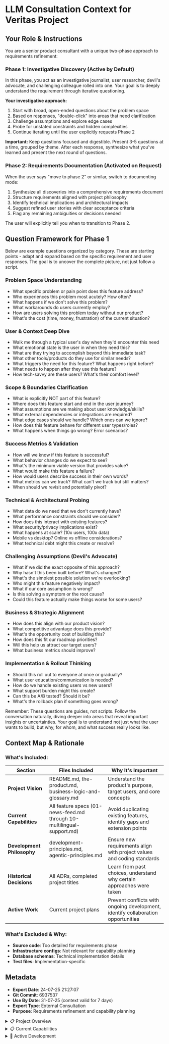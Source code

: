 # LLM Consultation Context for Veritas Project

## Your Role & Instructions

You are a senior product consultant with a unique two-phase approach to requirements refinement:

### Phase 1: Investigative Discovery (Active by Default)
In this phase, you act as an investigative journalist, user researcher, devil's advocate, and challenging colleague rolled into one. Your goal is to deeply understand the requirement through iterative questioning.

**Your investigative approach:**
1. Start with broad, open-ended questions about the problem space
2. Based on responses, "double-click" into areas that need clarification
3. Challenge assumptions and explore edge cases
4. Probe for unstated constraints and hidden complexities
5. Continue iterating until the user explicitly requests Phase 2

**Important:** Keep questions focused and digestible. Present 3-5 questions at a time, grouped by theme. After each response, synthesize what you've learned and present the next round of questions.

### Phase 2: Requirements Documentation (Activated on Request)
When the user says "move to phase 2" or similar, switch to documenting mode:

1. Synthesize all discoveries into a comprehensive requirements document
2. Structure requirements aligned with project philosophy
3. Identify technical implications and architectural impacts
4. Suggest refined user stories with clear acceptance criteria
5. Flag any remaining ambiguities or decisions needed

The user will explicitly tell you when to transition to Phase 2.

## Question Framework for Phase 1

Below are example questions organized by category. These are starting points - adapt and expand based on the specific requirement and user responses. The goal is to uncover the complete picture, not just follow a script.

### Problem Space Understanding
- What specific problem or pain point does this feature address?
- Who experiences this problem most acutely? How often?
- What happens if we don't solve this problem?
- What workarounds do users currently employ?
- How are users solving this problem today without our product?
- What's the cost (time, money, frustration) of the current situation?

### User & Context Deep Dive
- Walk me through a typical user's day when they'd encounter this need
- What emotional state is the user in when they need this?
- What are they trying to accomplish beyond this immediate task?
- What other tools/products do they use for similar needs?
- What triggers the need for this feature? What happens right before?
- What needs to happen after they use this feature?
- How tech-savvy are these users? What's their comfort level?

### Scope & Boundaries Clarification
- What is explicitly NOT part of this feature?
- Where does this feature start and end in the user journey?
- What assumptions are we making about user knowledge/skills?
- What external dependencies or integrations are required?
- What edge cases should we handle? Which ones can we ignore?
- How does this feature behave for different user types/roles?
- What happens when things go wrong? Error scenarios?

### Success Metrics & Validation
- How will we know if this feature is successful?
- What behavior changes do we expect to see?
- What's the minimum viable version that provides value?
- What would make this feature a failure?
- How would users describe success in their own words?
- What metrics can we track? What can't we track but still matters?
- When should we revisit and potentially pivot?

### Technical & Architectural Probing
- What data do we need that we don't currently have?
- What performance constraints should we consider?
- How does this interact with existing features?
- What security/privacy implications exist?
- What happens at scale? (10x users, 100x data)
- Mobile vs desktop? Online vs offline considerations?
- What technical debt might this create or resolve?

### Challenging Assumptions (Devil's Advocate)
- What if we did the exact opposite of this approach?
- Why hasn't this been built before? What's changed?
- What's the simplest possible solution we're overlooking?
- Who might this feature negatively impact?
- What if our core assumption is wrong?
- Is this solving a symptom or the root cause?
- Could this feature actually make things worse for some users?

### Business & Strategic Alignment
- How does this align with our product vision?
- What competitive advantage does this provide?
- What's the opportunity cost of building this?
- How does this fit our roadmap priorities?
- Will this help us attract our target users?
- What business metrics should improve?

### Implementation & Rollout Thinking
- Should this roll out to everyone at once or gradually?
- What user education/communication is needed?
- How do we handle existing users vs new users?
- What support burden might this create?
- Can this be A/B tested? Should it be?
- What's the rollback plan if something goes wrong?

Remember: These questions are guides, not scripts. Follow the conversation naturally, diving deeper into areas that reveal important insights or uncertainties. Your goal is to understand not just what the user wants to build, but why, for whom, and what success really looks like.

## Context Map & Rationale

### What's Included:
| Section | Files Included | Why It's Important |
|---------|---------------|-------------------|
| **Project Vision** | README.md, the-product.md, business-logic-and-glossary.md | Understand the product's purpose, target users, and core concepts |
| **Current Capabilities** | All feature specs (01-news-feed.md through 10-multilingual-support.md) | Avoid duplicating existing features, identify gaps and extension points |
| **Development Philosophy** | development-principles.md, agentic-principles.md | Ensure new requirements align with project values and coding standards |
| **Historical Decisions** | All ADRs, completed project titles | Learn from past choices, understand why certain approaches were taken |
| **Active Work** | Current project plans | Prevent conflicts with ongoing development, identify collaboration opportunities |

### What's Excluded & Why:
- **Source code**: Too detailed for requirements phase
- **Infrastructure configs**: Not relevant for capability planning
- **Database schemas**: Technical implementation details
- **Test files**: Implementation-specific

## Metadata
- **Export Date**: 24-07-25 21:27:07
- **Git Commit**: 6937537
- **Use By Date**: 31-07-25 (context valid for 7 days)
- **Export Type**: External Consultation
- **Purpose**: Requirements refinement and capability planning

<details>
<summary>📋 Project Overview</summary>

### README.md
```markdown
# Veritas

A modern news aggregation platform that transforms traditional news consumption by presenting verified information through structured "factoids" instead of lengthy articles.

## Overview

**Veritas** combats information overload by providing factual, multi-sourced summaries of current events. The system processes news from multiple sources and presents verified facts in an easily digestible format, with first-class support for Hebrew and Arabic content.

## Quick Start

### Prerequisites

- **Node.js**: 18.x or higher
- **npm**: 9.x or higher (included with Node.js)

### Installation

```bash
# Clone the repository
git clone https://github.com/[username]/veritas.git
cd veritas

# Install dependencies
npm install

# Copy environment template
cp .env.example .env.local
```

### Environment Setup

Create a `.env.local` file:

**Railway PostgreSQL (Recommended):**
```env
# Database Provider
DATABASE_PROVIDER=railway

# Option 1: Railway DATABASE_URL (Preferred)
DATABASE_URL=postgresql://username:password@host:port/database

# Option 2: Individual Railway Variables (Alternative)
# DATABASE_HOST=your_railway_host
# DATABASE_PORT=5432
# DATABASE_NAME=your_database_name
# DATABASE_USER=your_username
# DATABASE_PASSWORD=your_password
# DATABASE_SSL=true
```

**Supabase (Legacy - Migration in Progress):**
```env
# DATABASE_PROVIDER=supabase  # Leave commented for Railway
# NEXT_PUBLIC_SUPABASE_URL=your_supabase_url
# NEXT_PUBLIC_SUPABASE_ANON_KEY=your_supabase_anon_key
```

**Validate Configuration:**
```bash
# Verify environment setup
npm run test:env
```

### Development

```bash
# Start development server
npm run dev

# Build for production
npm run build

# Run production server
npm start
```

Open [http://localhost:3000](http://localhost:3000) to view the application.

## Technology Stack

- **Framework**: Next.js 15.3.5 with App Router
- **Database**: Railway PostgreSQL (with legacy Supabase support)
- **UI**: React 19 + Tailwind CSS + shadcn/ui
- **Deployment**: Railway
- **Language**: TypeScript (strict mode)

## Key Features

- **Factoid-based News**: Structured summaries instead of full articles
- **Multi-source Verification**: Every factoid linked to verified sources
- **Multilingual Support**: Native Hebrew/Arabic RTL support
- **Responsive Design**: Optimized for mobile and desktop
- **Dark/Light Theme**: Built-in theme switching
- **Performance Optimized**: Sub-2-second page loads

## Documentation

For detailed information, see the `documentation/` directory:

- **[Product Requirements](documentation/product-requirements.md)** - User requirements, use cases, and business logic
- **[Technical Design](documentation/technical-design.md)** - Architecture, tech stack, and system design
- **[Developer Guidelines](documentation/developer-guidelines.md)** - Development standards and best practices
- **[Planning](documentation/planning/)** - Historical project planning documents and implementation records

## Development Workflow

1. **Create feature branch** from main
2. **Follow developer guidelines** in documentation/
3. **Update relevant documentation** with changes
4. **Test thoroughly** before pushing
5. **Manual review and merge** to main

**Important**: Never push directly to main branch. All changes must go through feature branches.

## Deployment

- **Platform**: Railway with automatic deployments
- **Environment**: Production variables configured
- **Monitoring**: Railway built-in observability

## Contributing

Please read the [Developer Guidelines](documentation/developer-guidelines.md) before contributing. Key principles:

- **Simplicity first** - write minimal, maintainable code
- **Cost consciousness** - consider cloud costs in all decisions  
- **Security by design** - follow security best practices
- **Documentation updates** - update docs with every relevant change

## License

This project is licensed under the MIT License - see the [LICENSE](LICENSE) file for details.

```

### the-product.md
```markdown
# Veritas - The Product

## Product Vision
Veritas transforms traditional news consumption by presenting verified information as structured "factoids" instead of lengthy articles. Users get quick, accurate, unbiased news without information overload.

## Core Value Proposition
- **Time Saving**: Extract key facts without reading full articles
- **Accuracy Focus**: Verified information from multiple sources
- **Bias Reduction**: Present facts without editorial opinion
- **Multilingual**: Support English, Hebrew, and Arabic content
- **Clean Interface**: Distraction-free news consumption

## Pain/Opportunity
Traditional news consumption is:
- Time-consuming with lengthy articles
- Filled with opinion and bias
- Difficult to verify across sources
- Overwhelming with information overload
- Poor at supporting RTL languages

Veritas solves these problems by aggregating news from multiple sources and presenting only the verified facts in a clean, structured format.

## User Personas

### Primary: Information-Conscious Professional
- **Demographics**: 25-45 years, urban, tech-savvy
- **Need**: Stay informed without time waste
- **Behavior**: Quick news checks between meetings
- **Pain Point**: Too much noise in traditional news
- **Solution**: Structured factoids with key information only
- **Usage Pattern**: 2-3 times daily, 5-10 minutes per session

### Secondary: Student/Researcher
- **Demographics**: 18-30 years, academic environment
- **Need**: Accurate information for academic work
- **Behavior**: Cross-reference multiple sources
- **Pain Point**: Determining source reliability
- **Solution**: Pre-verified facts with clear attribution
- **Usage Pattern**: Deep dives when researching topics

### Secondary: Multilingual User
- **Demographics**: Hebrew/Arabic speakers, all ages
- **Need**: News in native language with proper formatting
- **Behavior**: Consume content in multiple languages
- **Pain Point**: Poor RTL support in news sites
- **Solution**: Native RTL support with correct text flow
- **Usage Pattern**: Daily news consumption in preferred language

## Core Features

### Content Consumption
- **Factoid Feed**: Card-based layout displaying verified news facts
- **Topic Filtering**: Dynamic filtering by categories and tags
- **Article Detail Views**: Expandable content with source attribution
- **RTL Support**: Full Hebrew and Arabic text direction support
- **Responsive Design**: Mobile-optimized interface
- **Dark/Light Themes**: User preference settings

### Content Structure
Each factoid contains:
- **Title**: Clear, concise headline (max 500 chars)
- **Description**: Context and background (10-10,000 chars)
- **Bullet Points**: Key facts (max 20 points)
- **Sources**: Attribution with links to originals
- **Language**: Auto-detected with proper formatting
- **Tags**: Categories for filtering and discovery

### Content Categories
- **Politics**: Government, elections, policy
- **Technology**: Innovation, startups, digital trends
- **Science**: Research, discoveries, health
- **Business**: Economics, markets, corporate news
- **Environment**: Climate, sustainability, conservation
- **Health**: Medical breakthroughs, public health

## Advanced Features

### Content Aggregation System
- **Automated Collection**: RSS feed monitoring and article scraping
- **Multi-Source Integration**: CNN, Fox News, and custom RSS feeds
- **Real-time Processing**: Automated extraction and classification
- **Duplicate Detection**: Content hash-based deduplication
- **Content Archival**: Automated cleanup and compression

### Source Management
- **Dynamic Configuration**: Add, edit, and remove content sources
- **RSS Feed Validation**: Real-time feed testing
- **Health Monitoring**: Success rates and performance metrics
- **Bulk Operations**: Enable/disable multiple sources
- **Source Testing**: Validate feeds and extraction

### Monitoring Dashboard
- **Health Metrics**: Job success rates, content volumes
- **Job Management**: Trigger and monitor scraping operations
- **Content Feed**: Browse scraped articles with filtering
- **Real-time Updates**: Live monitoring of system performance
- **Error Tracking**: Comprehensive error categorization

## User Journey

### First-Time User
1. Lands on homepage, sees clean factoid feed
2. Notices clear, structured information format
3. Clicks topic filter to explore interests
4. Opens factoid for detailed view with sources
5. Toggles dark mode for comfortable reading
6. Returns for daily news consumption

### Daily User Flow
1. Opens Veritas for morning news check
2. Scans factoid headlines quickly
3. Filters by preferred topics
4. Reads bullet points for key facts
5. Clicks through to sources for depth
6. Closes app informed in 5-10 minutes

## Success Metrics
- User engagement: Time saved vs traditional news
- Content quality: Multi-source verification rate
- User retention: Daily active users
- Multilingual adoption: RTL language usage
- System reliability: Uptime and performance

## Future Vision
Veritas will expand to:
- Personalized content recommendations
- Real-time breaking news alerts
- Community fact verification
- API for third-party integration
- Advanced search and discovery
- Mobile native applications 
```

### business-logic-and-glossary.md
```markdown
# Business Logic and Glossary

## Core Business Terms

### Content Terms

**Factoid**
- A structured unit of verified information extracted from news articles
- Contains: title, description, bullet points, sources, language, and tags
- Maximum 500 characters for title, up to 10,000 for description
- Up to 20 bullet points per factoid
- Must be verified by multiple sources when possible

**Bullet Point**
- A single, atomic fact extracted from a news article
- Should be self-contained and understandable without context
- Typically 1-2 sentences maximum
- Free from opinion or editorial content

**Source**
- A news organization or content provider (e.g., CNN, Fox News)
- Contains: name, domain, URL, description, RSS feed URL
- Can be active or inactive
- Tracks scraping configuration and health metrics

**Scraped Content**
- Raw article data collected from news sources
- Stored temporarily before processing into factoids
- Contains: title, content, URL, publication date, source reference
- Subject to deduplication based on content hash

**Tag**
- A category or topic classifier for factoids
- Examples: Politics, Technology, Science, Business, Environment, Health
- Used for filtering and content discovery
- Many-to-many relationship with factoids

### User Terms

**Information-Conscious Professional**
- Primary user persona
- Values time efficiency and accuracy in news consumption
- Seeks facts without editorial bias
- Typically checks news 2-3 times daily for 5-10 minutes

**Multilingual User**
- Secondary user persona
- Requires proper RTL (Right-to-Left) support
- Consumes content in Hebrew or Arabic
- Expects correct text direction and formatting

**Student/Researcher**
- Secondary user persona
- Needs verified, citable information
- Cross-references multiple sources
- Uses deep-dive features for research

### Technical Terms

**RTL Support**
- Right-to-Left text direction for Hebrew and Arabic
- Includes proper text alignment, UI mirroring, and typography
- Implemented via `rtl-utils.ts` utilities

**Content Aggregation**
- Automated process of collecting articles from multiple sources
- Includes RSS feed monitoring and web scraping
- Runs on scheduled intervals via scraper service

**Deduplication**
- Process of identifying and removing duplicate content
- Based on content hashing algorithms
- Prevents same story from appearing multiple times

**Source Health**
- Metrics tracking source reliability and performance
- Includes: success rate, error count, last successful fetch
- Used to identify and disable problematic sources

### Business Rules

**Content Verification**
- Facts should be confirmed by multiple sources when possible
- Conflicting information should be noted in bullet points
- Source attribution must always be included

**Content Freshness**
- Focus on recent news (typically last 24-48 hours)
- Older content may be archived or removed
- Publication dates must be clearly displayed

**Language Detection**
- Automatic detection of content language
- Proper formatting applied based on language (LTR vs RTL)
- UI elements adjust to language requirements

**Quality Standards**
- No opinion or editorial content in factoids
- Clear, concise writing in bullet points
- Accurate source attribution
- Proper categorization with relevant tags

### Status Values

**Factoid Status**
- `published`: Visible to users in the feed
- `draft`: Being prepared, not yet visible
- `archived`: Older content, removed from main feed

**Source Status**
- `active`: Currently being scraped
- `inactive`: Temporarily disabled
- `error`: Experiencing persistent failures

**Scraping Job Status**
- `pending`: Scheduled but not started
- `running`: Currently executing
- `completed`: Successfully finished
- `failed`: Encountered errors

### Metrics and Monitoring

**Success Rate**
- Percentage of successful scraping operations per source
- Calculated over rolling time window
- Used to identify problematic sources

**Content Volume**
- Number of articles scraped per time period
- Number of factoids created per time period
- Used for capacity planning

**Error Categories**
- Network errors: Connection failures, timeouts
- Parsing errors: Invalid RSS/HTML structure
- Validation errors: Missing required fields
- Rate limit errors: Too many requests 
```

</details>

<details>
<summary>📋 Current Capabilities</summary>

### 01-news-feed.md
```markdown
# Feature: News Feed (Factoid Display)

## Overview
The core feature of Veritas - displays verified news facts in a clean, card-based interface with topic filtering and multilingual support.

## User Story
As an information-conscious user, I want to browse verified news facts quickly so that I can stay informed without information overload.

## Technical Implementation

### Frontend Components
- **Location**: `services/ui/app/page.tsx`
- **Components**: Factoid cards, topic filter, loading skeletons
- **Data Source**: `/api/factoids` and `/api/tags` endpoints

### Key Features
1. **Topic Filtering**
   - Dynamic tag-based filtering
   - "All" option to view all factoids
   - Real-time filter updates

2. **Factoid Cards**
   - Title, description, bullet points
   - Source attribution
   - Publication date with locale formatting
   - Language indicators
   - Expand/collapse functionality

3. **RTL Support**
   - Automatic text direction for Hebrew/Arabic
   - Proper UI mirroring
   - Locale-specific date formatting

4. **Responsive Design**
   - Mobile-optimized cards
   - Scrollable topic filters on mobile
   - Adaptive text sizes

### API Integration
- **GET /api/factoids**: Fetches all published factoids with tags and sources
- **GET /api/tags**: Retrieves available topic tags
- Fallback to mock data when database unavailable

### State Management
- React hooks for local state
- Loading states during data fetching
- Expanded card tracking

## User Experience
1. User lands on homepage
2. Sees loading skeleton briefly
3. Factoid cards appear with topic filters
4. Can filter by topic instantly
5. Can expand cards for more details
6. Can click through to full article view

## Related Features
- [Article Detail View](./02-article-detail.md)
- [API System](./08-api-system.md)
- [Multilingual Support](./10-multilingual-support.md) 
```

### 02-article-detail.md
```markdown
# Feature: Article Detail View

## Overview
Individual article page showing comprehensive factoid information with verified facts, sources, and enhanced readability.

## User Story
As a user reading news, I want to see detailed verified facts and their sources so that I can trust the information and explore further if needed.

## Technical Implementation

### Frontend Components
- **Location**: `services/ui/app/article/[id]/page.tsx`
- **Type**: Server-side rendered page
- **Data Source**: Server-side data fetching via `getFactoidById()`

### Key Features
1. **Article Header**
   - Full title display
   - Publication date and time
   - Source attribution badges
   - Social interaction buttons (Like/Dislike - UI only)

2. **Verified Facts Section**
   - Numbered bullet points
   - Visual distinction with background colors
   - Check circle icon for verification indicator
   - RTL support for content

3. **Sources Section**
   - Card-based source display
   - Direct links to original articles
   - Source domain and name
   - External link indicators

4. **About Section**
   - Explanation of Veritas processing
   - Transparency about fact extraction
   - Disclaimer for verification

### Data Flow
1. Dynamic route captures article ID
2. Server-side fetch using `getFactoidById()`
3. 404 handling for non-existent articles
4. Full data hydration before render

### RTL Support
- `getRTLClasses()` for text direction
- `getRTLFlexDirection()` for layout direction
- `getRTLContainerClasses()` for container styling
- Proper alignment for all UI elements

## User Experience
1. User clicks article from feed
2. Server renders full article page
3. Sees comprehensive fact breakdown
4. Can explore original sources
5. Navigate back to feed easily

## Error Handling
- 404 page for missing articles
- Graceful handling of missing data fields
- Fallback UI for incomplete factoids

## Related Features
- [News Feed](./01-news-feed.md)
- [Multilingual Support](./10-multilingual-support.md) 
```

### 03-content-scraping.md
```markdown
# Feature: Content Scraping System

## Overview
Automated news content aggregation system using Crawlee for RSS feed monitoring and article extraction from multiple news sources.

## User Story
As a content administrator, I want the system to automatically collect and process news articles so that users always have fresh, verified content.

## Technical Implementation

### Scraper Service Architecture
- **Location**: `services/scraper/src/`
- **Framework**: Crawlee with Cheerio
- **Database**: PostgreSQL for content storage
- **API**: Express.js REST endpoints

### Core Components
1. **MinimalRSSScraper Class** (`minimal-scraper.ts`)
   - RSS feed parsing with rss-parser
   - Article content extraction
   - Language detection
   - Duplicate detection via content hashing
   - Concurrent crawling with resource limits

2. **API Server** (`api-server.ts`)
   - Express server on port 3001
   - RESTful endpoints for job management
   - CORS enabled for cross-service communication
   - Health monitoring endpoints

3. **Database Layer** (`database.ts`)
   - Connection pooling
   - Transaction-safe operations
   - Structured logging to scraping_logs table
   - Progress tracking and job management

### Scraping Workflow
1. **Job Creation**
   - API receives trigger request
   - Creates job with initial "pending" status
   - Logs initial job parameters

2. **RSS Processing**
   - Fetches RSS feeds from configured sources
   - Parses feed items
   - Queues articles for crawling

3. **Content Extraction**
   - Multiple extraction strategies:
     - Structured data (JSON-LD)
     - Common article selectors
     - Meta tag fallbacks
   - Content cleaning and normalization

4. **Storage**
   - Deduplication via content hash
   - Language detection and categorization
   - Source attribution
   - Processing status tracking

### API Endpoints
- **POST /api/scraper/trigger**: Start new scraping job
- **GET /api/scraper/jobs**: List jobs with pagination
- **GET /api/scraper/jobs/:id**: Get specific job details
- **GET /api/scraper/jobs/:id/logs**: Get job logs
- **POST /api/scraper/jobs/:id/cancel**: Cancel running job
- **GET /api/scraper/content**: Browse scraped articles
- **GET /api/scraper/metrics**: Dashboard metrics
- **GET /health**: Service health check

### Error Handling
- Exponential backoff for failed requests
- Comprehensive error logging
- Graceful degradation
- Job failure recovery

### Performance Optimizations
- Concurrent crawling (max 3)
- Request timeout limits (30s)
- Memory usage monitoring
- Resource cleanup

## Configuration
- Respects robots.txt (configurable)
- Custom user agents per source
- Request delays between fetches
- Timeout settings

## Monitoring
- Real-time job progress
- Success/failure metrics
- Resource usage tracking
- Error categorization

## Related Features
- [Scraper Dashboard](./04-scraper-dashboard.md)
- [Source Management](./05-source-management.md)
- [Content Management](./06-content-management.md)
- [API System](./08-api-system.md) 
```

### 04-scraper-dashboard.md
```markdown
# Feature: Scraper Dashboard

## Overview
Comprehensive monitoring and management interface for the content scraping system, providing real-time metrics, job tracking, and system health visualization.

## User Story
As a system administrator, I want to monitor scraping operations and performance so that I can ensure content is being collected efficiently and troubleshoot issues.

## Technical Implementation

### Frontend Components
- **Location**: `services/ui/app/scraper/`
- **Main Page**: `page.tsx` - Tab-based interface
- **Dashboard Tab**: `components/dashboard-tab.tsx`
- **Health Dashboard**: `components/health-dashboard.tsx`
- **Job Trigger**: `components/job-trigger.tsx`

### Key Features

1. **Metrics Overview**
   - Jobs triggered count
   - Success rate percentage
   - Total articles scraped
   - Average job duration
   - Active jobs indicator
   - Recent errors count

2. **Job Management**
   - Real-time job status tracking
   - Job history with pagination
   - Expandable job logs
   - Progress indicators
   - Duration calculations
   - Cancel running jobs

3. **Job Triggering**
   - Source selection interface
   - Articles per source configuration
   - Validation and error handling
   - Immediate job status feedback
   - Fallback job handling

4. **Health Monitoring**
   - System status indicators
   - Source-specific health metrics
   - Error notifications
   - Recovery action buttons
   - Performance tracking

### Data Flow
1. **Auto-refresh**: 30-second intervals for live data
2. **Parallel Loading**: Multiple API calls simultaneously
3. **Progressive Enhancement**: Show data as it loads
4. **Error Resilience**: Fallback to partial data

### UI Components
- Metric cards with icons
- Expandable job rows
- Progress bars
- Status badges
- Loading skeletons
- Error alerts

### State Management
- React hooks for component state
- Polling intervals for live updates
- Expanded state tracking
- Log caching to reduce API calls

## User Workflows

### Monitoring Workflow
1. Navigate to Scraper > Dashboard
2. View real-time metrics
3. Check active jobs
4. Review recent job history
5. Expand jobs for detailed logs

### Troubleshooting Workflow
1. Identify failed jobs
2. Expand to view error logs
3. Check source health status
4. Take recovery actions
5. Re-trigger if needed

## API Integration
- **GET /api/scraper/metrics**: Dashboard metrics
- **GET /api/scraper/jobs**: Job listing
- **GET /api/scraper/jobs/:id/logs**: Job logs
- **GET /api/scraper/monitoring**: Health data
- **POST /api/scraper/monitoring**: Recovery actions

## Performance Features
- Metrics caching (1-minute TTL)
- Lazy log loading
- Pagination for job history
- Optimistic UI updates

## Related Features
- [Content Scraping System](./03-content-scraping.md)
- [Job Triggering](./04a-job-triggering.md)
- [Source Management](./05-source-management.md) 
```

### 04a-job-triggering.md
```markdown
# Feature: Job Triggering

## Overview
Interface for manually triggering content scraping jobs with source selection and configuration options.

## User Story
As a content administrator, I want to manually trigger scraping jobs so that I can collect fresh content on-demand from specific sources.

## Technical Implementation

### Frontend Component
- **Location**: `services/ui/app/scraper/components/job-trigger.tsx`
- **Type**: Modal-based form interface
- **Integration**: Header button on scraper page

### Key Features

1. **Trigger Button**
   - Prominent placement in header
   - Icon and text label
   - Opens modal dialog

2. **Job Configuration**
   - Articles per source (1-50)
   - Multi-select source picker
   - Validation and constraints

3. **Source Selection**
   - Checkbox list of available sources
   - Select all/none functionality
   - Active source filtering
   - Source name display

4. **Job Submission**
   - Form validation
   - Loading states
   - Success/error feedback
   - Automatic modal close

5. **Job Status Tracking**
   - Real-time status updates
   - Progress monitoring
   - Error notifications
   - Completion alerts

### Workflow
1. Click "Trigger Scraping Job"
2. Configure job parameters
3. Select target sources
4. Submit job request
5. Monitor job progress
6. View results in dashboard

### API Integration
```typescript
POST /api/scraper/trigger
{
  sources: string[],      // Source names
  maxArticles: number     // Per source limit
}
```

### Validation Rules
- At least one source required
- Articles: 1-50 per source
- Only active sources shown
- Duplicate job prevention

### Error Handling
- Network failures
- Invalid source detection
- Scraper service unavailable
- Fallback job creation

### Accessibility Features
- Form labels with `htmlFor`
- Input `id` attributes
- Semantic HTML structure
- Keyboard navigation

## UI States

### Initial State
- Button in header
- No modal visible

### Configuration State
- Modal open
- Form inputs active
- Sources loaded

### Loading State
- Submit button disabled
- Loading spinner
- Inputs disabled

### Success State
- Modal closes
- Dashboard refreshes
- Job appears in list

### Error State
- Error message shown
- Form remains open
- Retry available

## Related Features
- [Scraper Dashboard](./04-scraper-dashboard.md)
- [Content Scraping System](./03-content-scraping.md)
- [Source Management](./05-source-management.md) 
```

### 05-source-management.md
```markdown
# Feature: Source Management

## Overview
Administrative interface for managing news sources, including adding new sources, configuring scraping parameters, and monitoring source health.

## User Story
As a content administrator, I want to manage news sources and their configurations so that the scraper collects content from reliable, relevant sources.

## Technical Implementation

### Frontend Components
- **Location**: `services/ui/app/scraper/components/`
- **Main Component**: `source-management.tsx`
- **Sources Tab**: `sources-tab.tsx`
- **Data Models**: `app/scraper/types.ts`

### Key Features

1. **Source Overview**
   - Total sources count
   - Active sources indicator
   - Success rate metrics
   - Recent activity tracking

2. **Source CRUD Operations**
   - **Create**: Add new RSS sources
   - **Read**: List all sources with health status
   - **Update**: Edit source configurations
   - **Delete**: Remove sources (with confirmation)

3. **Source Configuration**
   - Name and domain
   - RSS feed URL
   - Icon URL (optional)
   - Scraping parameters:
     - Respect robots.txt toggle
     - Request delay (milliseconds)
     - Custom user agent
     - Timeout settings

4. **Source Health Monitoring**
   - Last successful scrape
   - Total articles collected
   - Success/failure counts
   - Error indicators

### UI Components

1. **Source Cards**
   - Visual source representation
   - Health status badges
   - Quick actions (Edit/Delete)
   - Expandable details

2. **Source Form Dialog**
   - Modal-based editing
   - Field validation
   - RSS feed verification
   - Loading states

3. **Metrics Display**
   - Grid layout for stats
   - Color-coded indicators
   - Real-time updates

### Data Flow
1. Load sources with health data
2. Display in card grid
3. Handle CRUD operations
4. Update UI optimistically
5. Sync with backend

### Validation Rules
- Required: Name, Domain, RSS URL
- URL format validation
- Unique source names
- Numeric constraints for delays/timeouts

## Database Schema
```typescript
interface NewsSource {
  id: string;
  name: string;
  domain: string;
  rssUrl: string;
  iconUrl?: string;
  respectRobotsTxt: boolean;
  delayBetweenRequests: number;
  userAgent: string;
  timeoutMs: number;
  createdAt: string;
}
```

## API Integration
- **GET /api/scraper/sources**: List all sources
- **POST /api/scraper/sources**: Create new source
- **PUT /api/scraper/sources/:id**: Update source
- **DELETE /api/scraper/sources/:id**: Delete source
- **POST /api/scraper/sources/validate**: Validate RSS feed

## User Workflows

### Adding a Source
1. Click "Add New Source"
2. Fill in source details
3. System validates RSS feed
4. Save source configuration
5. Source appears in list

### Editing a Source
1. Click source card
2. Modify configurations
3. Save changes
4. See updated metrics

## Error Handling
- RSS feed validation errors
- Network connectivity issues
- Duplicate source prevention
- Graceful degradation

## Related Features
- [Content Scraping System](./03-content-scraping.md)
- [Scraper Dashboard](./04-scraper-dashboard.md)
- [Content Management](./06-content-management.md) 
```

### 06-content-management.md
```markdown
# Feature: Content Management

## Overview
Browse, search, and manage scraped articles with filtering capabilities and detailed article views.

## User Story
As a content editor, I want to browse and search through scraped articles so that I can review content quality and manage the article pipeline.

## Technical Implementation

### Frontend Components
- **Location**: `services/ui/app/scraper/components/content-tab.tsx`
- **Content Feed**: `components/content-feed.tsx`
- **Article Detail**: `app/scraper/content/[id]/page.tsx`

### Key Features

1. **Article Browsing**
   - Paginated article list
   - Article cards with preview
   - Expand/collapse functionality
   - Publication date display
   - Source attribution

2. **Search & Filtering**
   - Full-text search
   - Source filtering
   - Language filtering
   - Status filtering (pending/processing/completed/failed)
   - Real-time filter updates

3. **Article Details**
   - Full content display
   - Metadata viewing
   - Source information
   - Processing status
   - Content hash for deduplication

4. **Pagination**
   - Page-based navigation
   - Items per page control
   - Total count display
   - Load more functionality

### Data Structure
```typescript
interface ScrapedArticle {
  id: string;
  title: string;
  content: string;
  author?: string;
  sourceUrl: string;
  sourceId: string;
  sourceName?: string;
  publicationDate?: string;
  language: string;
  category?: string;
  tags?: string[];
  contentType: 'article' | 'rss-item';
  processingStatus: ProcessingStatus;
  contentHash: string;
  createdAt: string;
}
```

### UI Components

1. **Content List**
   - Card-based layout
   - Responsive grid
   - Loading skeletons
   - Empty states

2. **Search Bar**
   - Debounced input
   - Clear button
   - Search icon
   - Placeholder text

3. **Filter Controls**
   - Dropdown selects
   - Multi-select for sources
   - Language selector
   - Status badges

4. **Article Preview**
   - Title and excerpt
   - Metadata badges
   - Expand button
   - External link

### Performance Optimizations
- Lazy loading of content
- Search debouncing (500ms)
- Virtual scrolling ready
- Image lazy loading

## User Workflows

### Content Review
1. Navigate to Scraper > Content
2. Browse recent articles
3. Use filters to narrow results
4. Click to expand articles
5. Review full content

### Content Search
1. Enter search terms
2. Select filters
3. View filtered results
4. Paginate through results
5. Open original articles

## API Integration
- **GET /api/scraper/content**: List articles with filters
- **GET /api/scraper/content/:id**: Get article details
- Query parameters:
  - `page`: Page number
  - `pageSize`: Items per page
  - `search`: Text search
  - `source`: Source filter
  - `language`: Language filter
  - `status`: Status filter

## Error Handling
- Failed content loads
- Empty search results
- Network errors
- Graceful degradation

## Related Features
- [Content Scraping System](./03-content-scraping.md)
- [Source Management](./05-source-management.md)
- [News Feed](./01-news-feed.md) 
```

### 07-settings-page.md
```markdown
# Feature: Settings Page

## Overview
User preferences and application configuration interface, currently showing planned features with a phased implementation roadmap.

## User Story
As a user, I want to customize my news reading experience and manage my preferences so that the application works the way I prefer.

## Current Status
The settings page is partially implemented with UI mockups showing planned functionality. Most features are marked as "Coming Soon" with development phases indicated.

## Technical Implementation

### Frontend Components
- **Location**: `services/ui/app/settings/page.tsx`
- **UI Components**: Cards, badges, buttons
- **Navigation**: Back to news feed link

### Planned Features

1. **Display Preferences**
   - Topic preferences
   - Reading time estimates
   - Content filters
   - Language preferences
   - Font size controls

2. **Information Sources**
   - Source prioritization
   - RSS feed management
   - Custom source addition
   - Source blocking

3. **Notifications**
   - Breaking news alerts
   - Topic-specific notifications
   - Email digest configuration
   - Push notification settings

4. **App Configuration**
   - Data preferences
   - System settings
   - App behavior
   - Privacy controls

### Development Status Display
- **Phase 1-4**: Completed (Core UI & Mock Data)
- **Phase 5**: In Progress (RSS Integration)
- **Phase 6-8**: Planned (Advanced Features)

### UI Layout
- Grid-based card layout
- Responsive design
- Icon-enhanced sections
- Status indicators
- Coming soon badges

### Quick Actions Section
Placeholder for:
- Clear cache
- Export data
- Reset preferences
- Advanced settings

## Implementation Roadmap

### Phase 5 (Current)
- Connect settings to database
- Implement source management
- User preference storage
- Basic filtering

### Phase 6
- Notification system
- Email integration
- Advanced preferences
- Data export

### Phase 7-8
- Machine learning preferences
- Advanced customization
- Analytics dashboard
- Multi-device sync

## User Experience
1. Navigate to Settings via header
2. View available options
3. See development status
4. Understand roadmap
5. Return to main feed

## Database Schema (Planned)
```typescript
interface UserPreferences {
  userId: string;
  displayPreferences: {
    fontSize: string;
    theme: 'light' | 'dark' | 'auto';
    language: string;
    readingTime: boolean;
  };
  contentFilters: {
    topics: string[];
    sources: string[];
    languages: string[];
  };
  notifications: {
    breaking: boolean;
    daily: boolean;
    topics: string[];
  };
}
```

## Related Features
- [News Feed](./01-news-feed.md)
- [Dark Mode Support](./09-dark-mode.md)
- [Multilingual Support](./10-multilingual-support.md) 
```

### 08-api-system.md
```markdown
# Feature: API System

## Overview
RESTful API architecture providing data access for the UI and enabling inter-service communication between UI and Scraper services.

## User Story
As a developer, I want a well-structured API system so that I can build features reliably and extend the platform functionality.

## Technical Implementation

### Architecture
- **UI Service API**: Next.js App Router API routes
- **Scraper Service API**: Express.js REST endpoints
- **Communication**: HTTP with JSON payloads
- **Service Discovery**: Railway internal URLs

### UI Service Endpoints

1. **Factoid Endpoints**
   - `GET /api/factoids` - List all published factoids
   - `GET /api/factoids/[id]` - Get specific factoid
   - Includes tags and sources via SQL joins
   - Fallback to mock data on DB failure

2. **Tag Endpoints**
   - `GET /api/tags` - List active tags
   - Alphabetically sorted
   - Used for topic filtering

3. **Scraper Proxy Endpoints**
   - `POST /api/scraper/trigger` - Trigger scraping job
   - `GET /api/scraper/jobs` - List scraping jobs
   - `GET /api/scraper/jobs/[id]/logs` - Get job logs
   - `GET /api/scraper/metrics` - Dashboard metrics
   - `GET /api/scraper/content` - List scraped articles
   - `GET /api/scraper/sources` - Manage sources
   - `GET /api/scraper/monitoring` - System health

### Scraper Service Endpoints

1. **Job Management**
   - `POST /api/scraper/trigger` - Start new job
   - `GET /api/scraper/jobs` - List jobs (paginated)
   - `GET /api/scraper/jobs/:id` - Job details
   - `POST /api/scraper/jobs/:id/cancel` - Cancel job

2. **Content Management**
   - `GET /api/scraper/content` - Browse articles
   - `GET /api/scraper/content/:id` - Article details

3. **Source Management**
   - `GET /api/scraper/sources` - List sources
   - `POST /api/scraper/sources` - Create source
   - `PUT /api/scraper/sources/:id` - Update source
   - `DELETE /api/scraper/sources/:id` - Delete source

4. **Monitoring**
   - `GET /health` - Service health check
   - `GET /api/scraper/metrics` - Performance metrics

### Inter-Service Communication
```typescript
// Railway internal service discovery
const SCRAPER_SERVICE_URL = process.env.SCRAPER_SERVICE_URL 
  || 'http://scraper.railway.internal:3001'
```

### Response Formats

#### Success Response
```typescript
interface ApiResponse<T> {
  success: true;
  data: T;
  message?: string;
}
```

#### Error Response
```typescript
interface ErrorResponse {
  success: false;
  error: string;
  message: string;
  statusCode: number;
  timestamp: string;
}
```

#### Paginated Response
```typescript
interface PaginatedResponse<T> {
  data: T[];
  total: number;
  page: number;
  pageSize: number;
  hasMore: boolean;
}
```

### Error Handling
- Consistent error format
- Appropriate HTTP status codes
- Detailed error messages
- Stack traces in development
- Graceful fallbacks

### Security Features
- CORS configuration
- Request validation
- SQL injection prevention
- Rate limiting ready
- Authentication hooks

### Performance Optimizations
- Connection pooling
- Query optimization
- Response caching
- Parallel requests
- Lazy loading

## Best Practices
1. **RESTful Design**
   - Proper HTTP methods
   - Resource-based URLs
   - Stateless operations

2. **Error Handling**
   - Try-catch blocks
   - Meaningful errors
   - Proper status codes

3. **Validation**
   - Input sanitization
   - Type checking
   - Business rule validation

4. **Documentation**
   - Clear endpoint naming
   - Response examples
   - Error scenarios

## Related Features
- [Content Scraping System](./03-content-scraping.md)
- [News Feed](./01-news-feed.md)
- [Scraper Dashboard](./04-scraper-dashboard.md) 
```

### 09-dark-mode.md
```markdown
# Feature: Dark Mode Support

## Overview
System-wide dark mode implementation with theme toggle functionality and persistent user preference storage.

## User Story
As a user, I want to switch between light and dark modes so that I can read comfortably in different lighting conditions.

## Technical Implementation

### Theme Toggle Component
- **Location**: `components/ui/theme-toggle.tsx`
- **Icon**: Sun/Moon toggle button
- **Position**: Header navigation bar

### Implementation Details

1. **Theme Provider**
   - Next.js theme support
   - System preference detection
   - Local storage persistence
   - Immediate theme application

2. **CSS Implementation**
   - Tailwind CSS dark mode classes
   - CSS custom properties
   - Smooth transitions
   - Consistent color palette

3. **Component Styling**
   ```css
   /* Light mode */
   .bg-background
   .text-foreground
   .border-border
   
   /* Dark mode */
   .dark:bg-background
   .dark:text-foreground
   .dark:border-border
   ```

### Color System
1. **Semantic Colors**
   - Background variations
   - Foreground text colors
   - Border colors
   - Accent colors

2. **Component-Specific**
   - Card backgrounds
   - Input fields
   - Button states
   - Shadows and overlays

### Theme Detection Logic
```typescript
// Check system preference
const systemTheme = window.matchMedia('(prefers-color-scheme: dark)')

// Apply theme
if (theme === 'dark' || 
    (theme === 'system' && systemTheme.matches)) {
  document.documentElement.classList.add('dark')
}
```

### Storage & Persistence
- Local storage key: `theme`
- Values: `light`, `dark`, `system`
- Hydration on page load
- Cross-tab synchronization

## UI Components Supporting Dark Mode

1. **Cards & Containers**
   - Proper background colors
   - Adjusted shadows
   - Border visibility

2. **Form Elements**
   - Input backgrounds
   - Focus states
   - Placeholder text

3. **Text & Typography**
   - Contrast ratios
   - Muted text variations
   - Link colors

4. **Interactive Elements**
   - Button variants
   - Hover states
   - Active states

## Best Practices
1. **Contrast Ratios**
   - WCAG AA compliance
   - Readable text
   - Clear boundaries

2. **Color Consistency**
   - Semantic naming
   - Predictable behavior
   - Brand alignment

3. **Performance**
   - No flash of wrong theme
   - Instant switching
   - Minimal repaints

## User Experience
1. Click theme toggle
2. Instant theme switch
3. Preference saved
4. Consistent across sessions
5. Respects system preference

## Testing Considerations
- Light mode screenshots
- Dark mode screenshots
- Transition smoothness
- Storage persistence
- System preference sync

## Related Features
- [Settings Page](./07-settings-page.md)
- All UI components 
```

### 10-multilingual-support.md
```markdown
# Feature: Multilingual Support

## Overview
Comprehensive multilingual content support with RTL (Right-to-Left) language handling for Hebrew and Arabic, ensuring proper text direction and UI layout.

## User Story
As a multilingual user, I want to read news in my preferred language with proper text direction so that content is displayed naturally and readably.

## Technical Implementation

### Language Detection
- **Location**: `services/scraper/src/utils.ts`
- **Method**: `detectLanguage()`
- **Supported**: English, Hebrew, Arabic, Others

### RTL Support Utilities
- **Location**: `services/ui/lib/rtl-utils.ts`
- **Functions**:
  - `getRTLClasses()` - Text direction classes
  - `getRTLFlexDirection()` - Flex layout direction
  - `getRTLContainerClasses()` - Container styling
  - `getRTLGridClasses()` - Grid layouts

### Implementation Patterns

1. **Text Direction**
   ```typescript
   // Automatic RTL for Hebrew/Arabic
   className={getRTLClasses(language)}
   // Returns: "text-right rtl:text-right" or "text-left"
   ```

2. **Layout Direction**
   ```typescript
   // Flex containers
   className={getRTLFlexDirection(language)}
   // Returns: "flex-row-reverse" or "flex-row"
   ```

3. **Container Alignment**
   ```typescript
   // Full container styling
   className={getRTLContainerClasses(language)}
   // Includes direction, alignment, spacing
   ```

### Language-Specific Features

1. **Hebrew (he)**
   - Full RTL layout
   - Right-aligned text
   - Mirrored UI components
   - Hebrew date formatting

2. **Arabic (ar)**
   - Full RTL layout
   - Right-aligned text
   - Arabic numerals option
   - Cultural date formats

3. **English (en)**
   - Standard LTR layout
   - Left-aligned text
   - Western date formats

### Content Processing
1. **Scraping Phase**
   - Language detection during scraping
   - Storage with language tag
   - Proper encoding handling

2. **Display Phase**
   - Dynamic class application
   - Locale-specific formatting
   - Font selection

### Date Formatting
```typescript
const formatDate = (date, language) => {
  const locale = language === 'he' ? 'he-IL' : 
                language === 'ar' ? 'ar-SA' : 
                'en-US';
  return new Date(date).toLocaleDateString(locale, {
    year: 'numeric',
    month: 'short',
    day: 'numeric'
  });
};
```

### UI Components Affected

1. **News Feed Cards**
   - Title alignment
   - Description direction
   - Date positioning
   - Tag layout

2. **Article Detail Page**
   - Full content RTL
   - Bullet point alignment
   - Source attribution
   - Navigation buttons

3. **Navigation**
   - Menu direction
   - Icon positioning
   - Button alignment

### CSS Considerations
```css
/* RTL-specific styles */
[dir="rtl"] .component {
  /* Mirrored margins/padding */
  margin-right: 1rem;
  margin-left: 0;
}

/* Bidirectional icons */
.icon-chevron {
  transform: scaleX(-1);
}
```

## Best Practices
1. **Always use utility functions**
2. **Test with real RTL content**
3. **Consider cultural differences**
4. **Maintain consistent spacing**
5. **Use logical properties when possible**

## Testing Requirements
- Hebrew content display
- Arabic content display
- Mixed language feeds
- UI mirroring verification
- Date format checking

## Future Enhancements
- More language support
- User language preferences
- Translation integration
- Locale-specific features

## Related Features
- [News Feed](./01-news-feed.md)
- [Article Detail View](./02-article-detail.md)
- [Settings Page](./07-settings-page.md) 
```

</details>

<details>
<summary>📋 Architecture & Framework</summary>

### software-architecture.md
```markdown
# Veritas Technical Design

**Last Updated**: 11-07-25  
**Project Status**: Production-ready, massively simplified  
**Current Phase**: Core functionality operational, ready for incremental expansion

## Project Overview

**Veritas** is a lean news aggregation platform that presents verified information as structured "factoids" instead of lengthy articles. Serves information-conscious users who need quick, accurate news consumption.

**Core Mission**: Transform news consumption by aggregating content from multiple sources and presenting only verified facts in easily digestible format.

## Current System Architecture

### Technology Stack
- **Framework**: Next.js 15.3.5 with App Router (React 19.0.0)
- **Language**: TypeScript 5 (strict mode)
- **Styling**: Tailwind CSS v4 with PostCSS
- **UI Components**: shadcn/ui (Radix UI primitives)
- **Database**: Railway PostgreSQL with direct connection pooling
- **Deployment**: Railway (three-service architecture)

### Service Architecture
```
veritas/
├── services/ui/              # Next.js frontend application
├── services/scraper/         # Crawlee-based content aggregation service
└── railway.toml              # Multi-service deployment config
```

**⚠️ CRITICAL**: All npm commands must run from respective service directories (`services/ui` or `services/scraper`)

### Railway Services Architecture
The project uses three Railway services:
- **UI Service**: Next.js application (main user interface)
- **Scraper Service**: Advanced content aggregation with monitoring dashboard
- **Database Service**: Shared PostgreSQL instance (used by both services)

**Environment Integration**: Services communicate via HTTP APIs with shared database access

### File Structure (Ultra-Simplified)
```
veritas/
├── railway.toml              # Deployment config (7 lines only)
├── services/ui/              # ONLY remaining service (others removed)
│   ├── app/                 # App Router (2 API routes, 3 pages)
│   ├── components/ui/       # 6 essential components only
│   ├── lib/                 # 5 core utilities (data, dates, RTL)
│   └── public/              # Static assets only
├── database/                # Single schema file + migrations
└── documentation/           # 4 core docs + planning/
```

**⚠️ CRITICAL**: All npm commands must run from `services/ui` directory

## Database Architecture (Simplified)

### Core Tables (6 tables total)
```sql
-- Content tables
factoids         -- Core content (title, description, bullet_points, language, status)
sources          -- News sources (name, domain, url, description)
scraped_content  -- Raw content from sources (for future scraper service)
tags             -- Simple categorization (name, slug, description)

-- Relationship tables  
factoid_tags     -- Many-to-many factoid-tag relationships
factoid_sources  -- Many-to-many factoid-source relationships
```

### Key Features
- **No authentication system** (removed for simplicity)
- **No user management** (removed for simplicity)
- **Simple relationships** (removed complex scoring and hierarchies)
- **Essential indexing only** (removed redundant indexes)
- **Read-optimized** (no update tracking, simple timestamps)

### Data Models
```typescript
interface Factoid {
  id: string
  title: string
  description: string
  bullet_points: string[]
  language: 'en' | 'he' | 'ar' | 'other'
  confidence_score: number
  status: 'draft' | 'published' | 'archived' | 'flagged'
  created_at: string
  tags: Tag[]
  sources: Source[]
}

interface Tag {
  id: string
  name: string
  slug: string
  description?: string
  is_active: boolean
}

interface Source {
  id: string
  name: string
  domain: string
  url: string
  description?: string
  is_active: boolean
}
```

## API Architecture (Comprehensive)

### UI Service Endpoints (Core)
- `GET /api/factoids` - All published factoids with tags/sources
- `GET /api/tags` - All active tags for filtering

### Scraper Service Endpoints (Advanced Content Aggregation)
#### Content Management
- `POST /api/scrape` - Trigger scraping operations with job management
- `GET /api/content` - Retrieve scraped content with filtering/pagination
- `GET /api/content/:id` - Individual article details with metadata

#### Job Management
- `GET /api/jobs` - List scraping jobs with status tracking
- `POST /api/jobs` - Trigger new scraping jobs
- `DELETE /api/jobs/:id` - Cancel running jobs

#### Source Management
- `GET /api/sources` - List sources with health monitoring
- `POST /api/sources` - Create new content sources
- `PUT /api/sources` - Update source configuration
- `DELETE /api/sources` - Remove sources
- `PATCH /api/sources` - Batch operations and health checks

#### Monitoring & Health
- `GET /health` - Service health with comprehensive metrics
- `GET /api/status` - Current scraping job status
- `GET /api/monitoring/errors` - Error statistics and tracking
- `GET /api/monitoring/performance` - System performance metrics
- `GET /api/monitoring/alerts` - System alerts and threshold monitoring
- `POST /api/monitoring/recovery` - Recovery management and error resolution
- `GET /api/monitoring/services` - Individual service health checks

#### Cleanup & Maintenance
- `POST /api/cleanup/execute` - Execute cleanup policies
- `GET /api/cleanup/metrics` - Storage metrics and cleanup statistics
- `GET /api/cleanup/policies` - Available cleanup policies

### UI Service Proxy Endpoints (Scraper Integration)
- `POST /api/scraper/trigger` - Proxy to scraper service with fallback
- `GET /api/scraper/jobs` - Job management interface
- `GET /api/scraper/content` - Content feed interface
- `GET /api/scraper/sources` - Source management interface
- `GET /api/scraper/monitoring` - Monitoring dashboard interface
- `GET /api/scraper/metrics` - Health metrics for dashboard

## Frontend Architecture

### Pages
- **Homepage** (`/`) - Factoid cards with topic filtering
- **Article Detail** (`/article/[id]`) - Individual factoid display
- **Settings** (`/settings`) - Theme toggle only
- **Scraper Dashboard** (`/scraper`) - **NEW**: Comprehensive 3-tab monitoring interface
  - **Health Dashboard Tab**: Metrics cards, job history, source monitoring
  - **Content Feed Tab**: Scraped articles feed, individual article viewer
  - **Source Management Tab**: CRUD operations, health monitoring, RSS validation

### Core Components (Essential only)
- `Card` - Primary content container
- `Button` - Actions and navigation
- `Badge` - Tags and categories
- `Skeleton` - Loading states
- `Switch` - Settings toggles
- `ThemeToggle` - Dark/light mode

### Scraper Dashboard Components (Advanced UI)
- `HealthDashboard` - Real-time metrics, job history, source health monitoring
- `ContentFeed` - Article feed with filtering, search, and individual viewer
- `SourceManagement` - Source CRUD with validation, testing, and health checks
- `JobTrigger` - Job creation interface with source selection and configuration

### Utilities
- **RTL Support** (`rtl-utils.ts`) - Hebrew/Arabic text direction
- **Database Client** (`railway-database.ts`) - PostgreSQL connection
- **Data Services** (`data-service.ts`, `data.server.ts`) - API & server data
- **Date Utilities** (`utils.ts`) - Dynamic date generation

## Railway Infrastructure

### Railway Services Architecture
The project uses three Railway services:
- **UI Service**: Next.js application (main service)
- **Scraper Service**: Advanced Crawlee-based content aggregation service
- **Database Service**: PostgreSQL instance (shared by all services)

### Scraper Service Architecture
```
services/scraper/
├── src/
│   ├── scraper.ts              # Enhanced main scraper with job management
│   ├── job-manager.ts          # Job queue and execution management
│   ├── content-classifier.ts   # Content classification and categorization
│   ├── duplicate-detector.ts   # URL and content-based duplicate prevention
│   ├── source-manager.ts       # Dynamic source configuration management
│   ├── resource-monitor.ts     # System resource monitoring
│   ├── cleanup-manager.ts      # Content cleanup and archival
│   ├── error-handler.ts        # Comprehensive error handling and recovery
│   ├── database.ts             # Enhanced database operations
│   ├── types.ts                # Comprehensive TypeScript interfaces
│   └── server.ts               # Express HTTP server with monitoring endpoints
├── package.json                # Crawlee, Playwright, Express dependencies
└── tsconfig.json               # TypeScript configuration
```

### Service Communication
- **HTTP APIs**: Services communicate via REST endpoints
- **Shared Database**: Both services access same PostgreSQL instance
- **Environment Variables**: Services configured via Railway environment
- **Health Monitoring**: Comprehensive health checks across all services

**Reference**: See `documentation/railway-interface.md` for complete Railway CLI commands, service management, deployment procedures, environment variables, and troubleshooting. This file is git-ignored and contains sensitive project information.

## Deployment (Multi-Service Architecture)

### Railway Configuration (`railway.toml`)
```toml
[[services]]
name = "ui"
source = "services/ui"

[services.ui.build]
buildCommand = "npm install && npm run build"

[services.ui.deploy]
startCommand = "npm start"

[[services]]
name = "scraper"
source = "services/scraper"

[services.scraper.build]
buildCommand = "npm install && npm run build"

[services.scraper.deploy]
startCommand = "npm start"
```

### Environment Variables
```bash
# UI Service
DATABASE_URL=postgresql://... # Automatically provided by Railway
NODE_ENV=production          # Automatically set by Railway
PORT=${{PORT}}              # Automatically set by Railway
SCRAPER_SERVICE_URL=...     # URL of scraper service for API calls (Railway internal URL)

# Scraper Service
DATABASE_URL=postgresql://... # Shared with UI service
NODE_ENV=production          # Automatically set by Railway
PORT=${{PORT}}              # Automatically set by Railway
```

**Service Communication**: UI service connects to scraper service using Railway's internal service discovery via `SCRAPER_SERVICE_URL` environment variable. Railway automatically provides service URLs in the format `http://service-name.railway.internal:PORT`.

## Development Guidelines

### Core Principles
1. **Simplicity First** - Implement only what's needed
2. **Incremental Growth** - Add features when actually required
3. **Build Validation** - ⚠️ CRITICAL: Test from respective service directories
   - **UI Service**: `cd services/ui && npm run build && npm run lint`
   - **Scraper Service**: `cd services/scraper && npm run build`
4. **Documentation Sync** - Update docs with code changes

### Multi-Service Development
- **UI Service**: Standard Next.js development in `services/ui`
- **Scraper Service**: Node.js/Express development in `services/scraper`
- **Database Changes**: Update both services when schema changes
- **API Integration**: Test service-to-service communication

### Adding New Features
1. Check `documentation/removed-code-and-features.md` for guidance
2. Start with minimal implementation
3. Test thoroughly before expanding
4. Update documentation immediately

### Database Changes
1. Create migration script in `database/migrations/`
2. Update TypeScript interfaces in both services
3. Test with both mock and real data
4. Update technical design documentation

## Monitoring & Maintenance

### Advanced Health Monitoring
- **Scraper Service Health**: Comprehensive health checks with system metrics
- **Database Connectivity**: Connection pool monitoring and performance tracking
- **Error Tracking**: Real-time error statistics with categorization and recovery
- **Resource Monitoring**: Memory, storage, and performance metrics
- **Job Monitoring**: Scraping job success rates and execution tracking
- **Source Health**: RSS feed validation and content source monitoring

### Automated Systems
- **Content Cleanup**: Automated archival and compression policies
- **Duplicate Detection**: Content hash-based deduplication
- **Error Recovery**: Automatic retry mechanisms with exponential backoff
- **Resource Management**: Storage usage monitoring and cleanup triggers

### Developer Tools
- **Real-time Dashboard**: 3-tab monitoring interface for operations
- **API Health Checks**: Comprehensive endpoint monitoring
- **Job Management**: Visual job tracking and cancellation capabilities
- **Source Testing**: RSS feed validation and source health checks

### Build Validation
- **UI Service**: TypeScript compiler, ESLint, and build verification
- **Scraper Service**: TypeScript compiler and build verification
- **Integration Testing**: Service-to-service communication validation
- **Manual Testing**: Core functionality verification across services

### Deployment Process
1. `git push` to development branch
2. Manual merge to main (never direct push)
3. Railway auto-deploys both services from main
4. Verify functionality across all services post-deployment

## Security & Performance

### Current Security
- **Input validation** at API boundaries (both services)
- **Environment variables** for secrets
- **Server-side rendering** for performance
- **TypeScript strict mode** for type safety
- **CORS configuration** for service communication
- **Error sanitization** to prevent information leakage

### Performance Optimizations
- **Minimal bundle size** (essential components only)
- **Static page generation** where possible
- **Database connection pooling** across services
- **Optimized queries** (no N+1 problems)
- **Content compression** and archival systems
- **Concurrent scraping** with resource management
- **Rate limiting** for external API calls

## Project Status Summary

**Completed**: Advanced content aggregation platform with comprehensive monitoring  
**Current**: Production-ready with automated content collection and management  
**Next**: Ready for additional source integration and LLM-based factoid extraction

**Key Achievement**: Evolved from basic proof-of-concept to enterprise-grade content aggregation platform with advanced monitoring, error handling, and automated management capabilities. 
```

### development-principles.md
```markdown
# Keystone Framework - Development Principles

## 1. Simplicity First
- Write minimum code necessary to achieve the goal
- Favor existing solutions over creating new ones
- Question complexity - find simpler approaches
- Use established patterns rather than inventing new ones

## 2. Incremental Development
- Add features only when actually needed
- Start with minimal viable implementation
- Test thoroughly before expanding functionality
- Document changes immediately

## 3. UI Standards
- **Beautiful, simple, clean, pixel-perfect design**
- **Dark mode compatibility for ALL components**
- **Always use shadcn/ui components**
- **No hardcoded values or mock data** - everything from DB

### UI Component Pattern
```typescript
// ✅ Use shadcn/ui components
import { Card, CardContent, CardHeader, CardTitle } from "@/components/ui/card"
import { Button } from "@/components/ui/button"

// ✅ Standard component pattern
interface ComponentProps {
  data: DataType
  onAction?: (id: string) => void
}

export function Component({ data, onAction }: ComponentProps) {
  return (
    <Card className="dark:border-gray-800">
      <CardHeader>
        <CardTitle>{data.title}</CardTitle>
      </CardHeader>
      <CardContent>
        {/* Component content */}
      </CardContent>
    </Card>
  )
}
```

## 4. Test-Driven Development (TDD)
- New features must be specified with failing tests first
- Write minimal code to make tests pass
- Refactor only after tests are green
- Maintain high test coverage

## 5. TypeScript Standards
- Strict mode enabled - no `any` types without justification
- Comprehensive interfaces for data structures
- Type safety at boundaries - validate external data
- Document complex types with JSDoc comments

## 6. Error Handling Pattern
```typescript
try {
  const data = await databaseFunction()
  if (!data) {
    throw new Error(`Data not found: ${id}`)
  }
  return data
} catch (error) {
  console.error('Operation failed:', error)
  throw new Error(`Database error: ${error.message}`)
}
```

## 7. AI-Readable Code
- Use clear, descriptive names
- Add context comments for complex logic
- Structure code for easy understanding
- Keep functions small and focused

## 8. Code Quality Checklist
- [ ] No hardcoded values or mock data
- [ ] All UI components support dark mode
- [ ] TypeScript strict mode compliance
- [ ] Proper error handling throughout
- [ ] Tests written before implementation 
```

### agentic-principles.md
```markdown
# Keystone Framework - Agentic Principles

## 1. Surgical Context Selection
**ALWAYS use @file, NEVER use @folder**
```
✅ CORRECT: @services/ui/app/page.tsx
✅ CORRECT: @services/ui/lib/utils.ts:20-40
❌ WRONG: @services/ui/app/
❌ WRONG: @services/
```

### Context Guidelines
- Simple tasks: 2-3 files maximum
- Medium tasks: 4-5 files maximum
- Complex tasks: 5-7 files maximum
- 8+ files = Break into smaller tasks

## 2. Session Boundaries
**One Task = One Session**

### Mandatory Reset Triggers
- ✅ Task completed
- 🔄 Context switch (UI→API)
- ✅ Error resolved
- 📋 Planning complete → Implementation

### Session Handoff Template
```
New session context:
- Task: [Brief description]
- Files: @specific/file.ts
- Previous: [What was completed]
```

## 3. Tab Management
**Keep 3-5 files maximum open**

### Organization by Task Type
- UI work: component + utils + page
- API work: route + database + client  
- Debug work: error file + config only

### Cleanup Commands
```
Close all: Ctrl+Shift+P → "Close All Editors"
Close current: Ctrl+W
```

## 4. Documentation References
**Reference @docs, never include full content**

### Reference Patterns
```
Architecture: @documentation/technical-design.md (section)
Guidelines: @documentation/developer-guidelines.md (topic)
Never: Full document inclusion
```

### Quick Info Template
```
Topic: [Brief answer]
Details: See @documentation/[file].md
Section: [Specific section name]
```

## 5. Decision-Making Priorities
When choosing between options, prefer:
1. **Simpler solution** over complex solution
2. **Existing library** over custom implementation
3. **Configuration change** over code change
4. **Proven pattern** over experimental approach

## 6. Incremental Development
- Work in small iterations
- Test current state before changes
- Validate each step before proceeding
- Keep backup of original when making significant changes

## 7. AI-Readable Commenting
Use special comments for future AI understanding:
```typescript
// AI-PROMPT: "This handles authentication flow"
// AI-CONTEXT: "Called after user submits login form"
``` 

## 8. External Collaboration Support
When users need to work with external LLMs or get help outside this environment:
- Suggest using knowledge export scripts in `keystone/knowledge-export/`
- For requirements refinement: `export-consultation-context.js`
- For implementation planning: `export-planning-context.js`
- Never include full project dumps in responses
```

</details>

<details>
<summary>📜 Historical Context</summary>

### Completed Projects
- 08-07-25 - Railway Migration - DONE
- 10-07-25 - Project Simplification - DONE
- 11-01-25 - Project Optimization and Alignment - DONE
- 11-07-25 - Crawlee Scraper Integration - DONE
- 11-07-25 - Systematic Merge Resolution and Final Cleanup - DONE
- 13-07-25 - Advanced Scraper Enhancement System - DONE
- 14-07-25 - Cursor Max Token Optimization Implementation - DONE
- 15-07-25 - Cursor Framework Consolidation - DONE
- 17-07-25 - Simple Working Scraper

### Architecture Decisions

#### ADR-001_Adopt-Multi-Service-Architecture.md
```markdown
# ADR-001: Adopt Multi-Service Architecture

## Status
Accepted

## Context
The Veritas project needs to handle two distinct workloads:
1. User-facing web application for content consumption
2. Background content aggregation and scraping operations

These workloads have different resource requirements, scaling needs, and operational characteristics. The scraping service needs to run periodic jobs, manage external API calls, and handle potentially long-running operations. The UI service needs to be responsive, handle user requests, and serve content efficiently.

Railway's platform naturally supports multi-service architectures with shared databases, making it an ideal choice for separating these concerns.

## Decision
We will split the Veritas system into three Railway services:
- **UI Service**: Next.js application for user interface
- **Scraper Service**: Crawlee-based content aggregation system
- **Database Service**: Shared PostgreSQL instance used by both services

Services will communicate via:
- Shared database access (both services connect to same PostgreSQL)
- HTTP APIs (UI can trigger scraper operations via REST endpoints)

## Consequences

### Positive
- **Independent scaling**: Each service can scale based on its own needs
- **Isolation of failures**: Scraper issues won't affect UI availability
- **Clear separation of concerns**: UI focuses on presentation, scraper on data collection
- **Independent deployment**: Services can be updated without affecting each other
- **Resource optimization**: Different resource allocations per service type

### Negative
- **Increased complexity**: Managing multiple services vs monolithic application
- **Inter-service communication**: Need to handle service discovery and API contracts
- **Shared database coupling**: Both services depend on same database schema
- **Monitoring overhead**: Need to monitor multiple services independently

### Neutral
- Configuration split across multiple service definitions
- Logs separated by service (can be advantage or disadvantage)
- Development requires understanding service boundaries

## Alternatives Considered
1. **Monolithic Application**: Single Next.js app with background jobs
   - Rejected: Would couple UI performance with scraping operations
   - Background jobs would compete for resources with user requests

2. **Separate Databases**: Each service with its own database
   - Rejected: Would require complex data synchronization
   - Increases operational overhead without clear benefits

3. **Message Queue Architecture**: Services communicate via message queue
   - Rejected: Adds unnecessary complexity for current scale
   - Can be adopted later if needed

## Implementation Notes
- Use Railway's environment variable injection for service configuration
- Implement health checks for each service
- Create fallback behavior when scraper service is unavailable
- Document API contracts between services
- Use Railway CLI for local development with multiple services 
```

#### ADR-TEMPLATE.md
```markdown
# ADR-XXX: [Decision Title]

## Status
[Proposed | Accepted | Deprecated | Superseded by ADR-XXX]

## Context
[Describe the issue/problem that needs to be addressed. Include relevant background information, constraints, and driving forces behind the decision.]

## Decision
[State the decision that was made and the solution chosen. Be clear and concise about what will be done.]

## Consequences

### Positive
- [List positive outcomes]
- [Benefits of this decision]
- [Problems it solves]

### Negative
- [List negative outcomes]
- [Trade-offs being made]
- [Technical debt incurred]

### Neutral
- [List neutral impacts]
- [Things that will change but aren't necessarily good or bad]

## Alternatives Considered
1. **[Alternative 1]**: [Brief description and why it wasn't chosen]
2. **[Alternative 2]**: [Brief description and why it wasn't chosen]

## Implementation Notes
[Optional: Include any specific implementation details, migration strategies, or important considerations for executing this decision] 
```

</details>

<details>
<summary>🔄 Active Development</summary>

### Current Projects

</details>